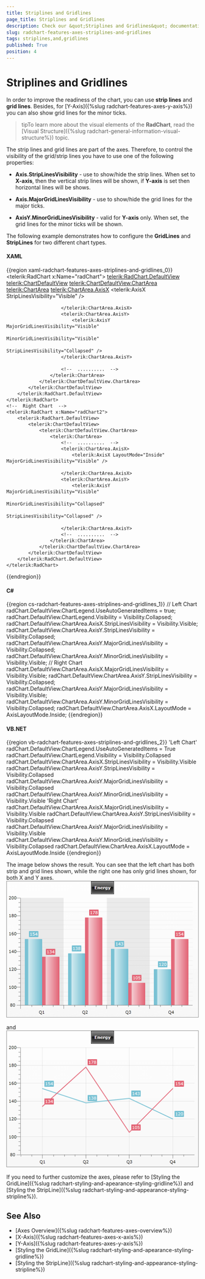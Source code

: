 ```yaml
---
title: Striplines and Gridlines
page_title: Striplines and Gridlines
description: Check our &quot;Striplines and Gridlines&quot; documentation article for the RadChart {{ site.framework_name }} control.
slug: radchart-features-axes-striplines-and-gridlines
tags: striplines,and,gridlines
published: True
position: 4
---
```


# Striplines and Gridlines

In order to improve the readiness of the chart, you can use __strip lines__ and __grid lines__. Besides, for [Y-Axis]({%slug radchart-features-axes-y-axis%}) you can also show grid lines for the minor ticks.

>tipTo learn more about the visual elements of the __RadChart__, read the [Visual Structure]({%slug radchart-general-information-visual-structure%}) topic.

The strip lines and grid lines are part of the axes. Therefore, to control the visibility of the grid/strip lines you have to use one of the following properties:

* __Axis.StripLinesVisibility__ - use to show/hide the strip lines. When set to __X-axis__, then the vertical strip lines will be shown, if __Y-axis__ is set then horizontal lines will be shows. 


* __Axis.MajorGridLinesVisibility__ - use to show/hide the grid lines for the major ticks. 


* __AxisY.MinorGridLinesVisibility__ - valid for __Y-axis__ only. When set, the grid lines for the minor ticks will be shown.

The following example demonstrates how to configure the __GridLines__ and __StripLines__ for two different chart types.

#### __XAML__

{{region xaml-radchart-features-axes-striplines-and-gridlines_0}}
	<!--  Left Chart  -->
	<telerik:RadChart x:Name="radChart">
	    <telerik:RadChart.DefaultView>
	        <telerik:ChartDefaultView>
	            <telerik:ChartDefaultView.ChartArea>
	                <telerik:ChartArea>
	                    <!--  ..........  -->
	                    <telerik:ChartArea.AxisX>
	                        <telerik:AxisX StripLinesVisibility="Visible" />
	
	                    </telerik:ChartArea.AxisX>
	                    <telerik:ChartArea.AxisY>
	                        <telerik:AxisY MajorGridLinesVisibility="Visible"
	                                       MinorGridLinesVisibility="Visible"
	                                       StripLinesVisibility="Collapsed" />
	                    </telerik:ChartArea.AxisY>
	
	                    <!--  ..........  -->
	                </telerik:ChartArea>
	            </telerik:ChartDefaultView.ChartArea>
	        </telerik:ChartDefaultView>
	    </telerik:RadChart.DefaultView>
	</telerik:RadChart>
	<!--  Right Chart  -->
	<telerik:RadChart x:Name="radChart2">
	    <telerik:RadChart.DefaultView>
	        <telerik:ChartDefaultView>
	            <telerik:ChartDefaultView.ChartArea>
	                <telerik:ChartArea>
	                    <!--  ..........  -->
	                    <telerik:ChartArea.AxisX>
	                        <telerik:AxisX LayoutMode="Inside" MajorGridLinesVisibility="Visible" />
	
	                    </telerik:ChartArea.AxisX>
	                    <telerik:ChartArea.AxisY>
	                        <telerik:AxisY MajorGridLinesVisibility="Visible"
	                                       MinorGridLinesVisibility="Collapsed"
	                                       StripLinesVisibility="Collapsed" />
	
	                    </telerik:ChartArea.AxisY>
	                    <!--  ..........  -->
	                </telerik:ChartArea>
	            </telerik:ChartDefaultView.ChartArea>
	        </telerik:ChartDefaultView>
	    </telerik:RadChart.DefaultView>
	</telerik:RadChart>
{{endregion}}

#### __C#__  
{{region cs-radchart-features-axes-striplines-and-gridlines_1}}
	// Left Chart
	radChart.DefaultView.ChartLegend.UseAutoGeneratedItems = true;
	radChart.DefaultView.ChartLegend.Visibility = Visibility.Collapsed;
	radChart.DefaultView.ChartArea.AxisX.StripLinesVisibility = Visibility.Visible;
	radChart.DefaultView.ChartArea.AxisY.StripLinesVisibility = Visibility.Collapsed;
	radChart.DefaultView.ChartArea.AxisY.MajorGridLinesVisibility = Visibility.Collapsed;
	radChart.DefaultView.ChartArea.AxisY.MinorGridLinesVisibility = Visibility.Visible;
	// Right Chart
	radChart.DefaultView.ChartArea.AxisX.MajorGridLinesVisibility = Visibility.Visible;
	radChart.DefaultView.ChartArea.AxisY.StripLinesVisibility = Visibility.Collapsed;
	radChart.DefaultView.ChartArea.AxisY.MajorGridLinesVisibility = Visibility.Visible;
	radChart.DefaultView.ChartArea.AxisY.MinorGridLinesVisibility = Visibility.Collapsed;
	radChart.DefaultView.ChartArea.AxisX.LayoutMode = AxisLayoutMode.Inside;
{{endregion}}

#### __VB.NET__

{{region vb-radchart-features-axes-striplines-and-gridlines_2}}
	'Left Chart'
	radChart.DefaultView.ChartLegend.UseAutoGeneratedItems = True
	radChart.DefaultView.ChartLegend.Visibility = Visibility.Collapsed
	radChart.DefaultView.ChartArea.AxisX.StripLinesVisibility = Visibility.Visible
	radChart.DefaultView.ChartArea.AxisY.StripLinesVisibility = Visibility.Collapsed
	radChart.DefaultView.ChartArea.AxisY.MajorGridLinesVisibility = Visibility.Collapsed
	radChart.DefaultView.ChartArea.AxisY.MinorGridLinesVisibility = Visibility.Visible
	'Right Chart'
	radChart.DefaultView.ChartArea.AxisX.MajorGridLinesVisibility = Visibility.Visible
	radChart.DefaultView.ChartArea.AxisY.StripLinesVisibility = Visibility.Collapsed
	radChart.DefaultView.ChartArea.AxisY.MajorGridLinesVisibility = Visibility.Visible
	radChart.DefaultView.ChartArea.AxisY.MinorGridLinesVisibility = Visibility.Collapsed
	radChart.DefaultView.ChartArea.AxisX.LayoutMode = AxisLayoutMode.Inside
{{endregion}}

The image below shows the result. You can see that the left chart has both strip and grid lines shown, while the right one has only grid lines shown, for both X and Y axes.
![{{ site.framework_name }} RadChart  ](images/RadChart_Features_Axes_StripLinesAndGridLines_01.png)

and
![{{ site.framework_name }} RadChart  ](images/RadChart_Features_Axes_StripLinesAndGridLines_02.png)

If you need to further customize the axes, please refer to [Styling the GridLine]({%slug radchart-styling-and-apearance-styling-gridline%}) and [Styling the StripLine]({%slug radchart-styling-and-appearance-styling-stripline%}).

## See Also

 * [Axes Overview]({%slug radchart-features-axes-overview%})
 * [X-Axis]({%slug radchart-features-axes-x-axis%})
 * [Y-Axis]({%slug radchart-features-axes-y-axis%})
 * [Styling the GridLine]({%slug radchart-styling-and-apearance-styling-gridline%})
 * [Styling the StripLine]({%slug radchart-styling-and-appearance-styling-stripline%})
